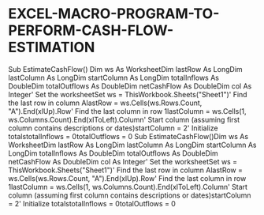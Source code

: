 # EXCEL-MACRO-PROGRAM-TO-PERFORM-CASH-FLOW-ESTIMATION
Sub EstimateCashFlow()
Dim ws As WorksheetDim lastRow As LongDim lastColumn As LongDim startColumn As LongDim totalInflows As DoubleDim totalOutflows As DoubleDim netCashFlow As DoubleDim col As Integer' Set the worksheetSet ws = ThisWorkbook.Sheets("Sheet1")' Find the last row in column AlastRow = ws.Cells(ws.Rows.Count, "A").End(xlUp).Row' Find the last column in row 1lastColumn = ws.Cells(1, ws.Columns.Count).End(xlToLeft).Column' Start column (assuming first column contains descriptions or dates)startColumn = 2' Initialize totalstotalInflows = 0totalOutflows = 0
Sub EstimateCashFlow()Dim ws As WorksheetDim lastRow As LongDim lastColumn As LongDim startColumn As LongDim totalInflows As DoubleDim totalOutflows As DoubleDim netCashFlow As DoubleDim col As Integer' Set the worksheetSet ws = ThisWorkbook.Sheets("Sheet1")' Find the last row in column AlastRow = ws.Cells(ws.Rows.Count, "A").End(xlUp).Row' Find the last column in row 1lastColumn = ws.Cells(1, ws.Columns.Count).End(xlToLeft).Column' Start column (assuming first column contains descriptions or dates)startColumn = 2' Initialize totalstotalInflows = 0totalOutflows = 0
